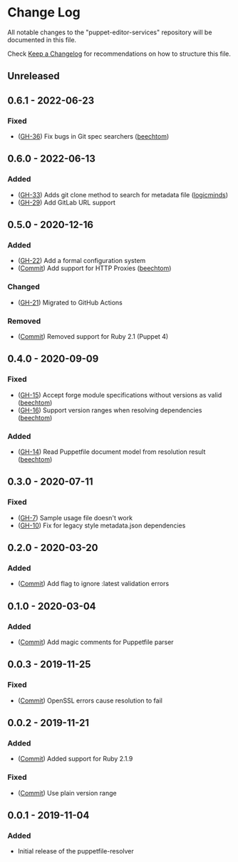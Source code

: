 # Change Log

All notable changes to the "puppet-editor-services" repository will be documented in this file.

Check [Keep a Changelog](http://keepachangelog.com/) for recommendations on how to structure this file.

## Unreleased

## 0.6.1 - 2022-06-23

### Fixed

- ([GH-36](https://github.com/glennsarti/puppetfile-resolver/pull/36)) Fix bugs in Git spec searchers ([beechtom](https://github.com/beechtom))

## 0.6.0 - 2022-06-13

### Added

- ([GH-33](https://github.com/glennsarti/puppetfile-resolver/issues/33)) Adds git clone method to search for metadata file ([logicminds](https://github.com/logicminds))
- ([GH-29](https://github.com/glennsarti/puppetfile-resolver/issues/29)) Add GitLab URL support

## 0.5.0 - 2020-12-16

### Added

- ([GH-22](https://github.com/glennsarti/puppetfile-resolver/issues/22)) Add a formal configuration system
- ([Commit](https://github.com/glennsarti/puppetfile-resolver/commit/9f96040ff0747ca78e5cc5cb3f53518a0af7b1dd)) Add support for HTTP Proxies ([beechtom](https://github.com/beechtom))

### Changed

- ([GH-21](https://github.com/glennsarti/puppetfile-resolver/issues/21)) Migrated to GitHub Actions

### Removed

- ([Commit](https://github.com/glennsarti/puppetfile-resolver/commit/5985bda7dd64524847981bbdb1b8c0a80b98419a)) Removed support for Ruby 2.1 (Puppet 4)

## 0.4.0 - 2020-09-09

### Fixed

- ([GH-15](https://github.com/glennsarti/puppetfile-resolver/pull/15)) Accept forge module specifications without versions as valid ([beechtom](https://github.com/beechtom))
- ([GH-16](https://github.com/glennsarti/puppetfile-resolver/pull/16)) Support version ranges when resolving dependencies ([beechtom](https://github.com/beechtom))

### Added

- ([GH-14](https://github.com/glennsarti/puppetfile-resolver/pull/14)) Read Puppetfile document model from resolution result ([beechtom](https://github.com/beechtom))

## 0.3.0 - 2020-07-11

### Fixed

- ([GH-7](https://github.com/glennsarti/puppetfile-resolver/issues/7)) Sample usage file doesn't work
- ([GH-10](https://github.com/glennsarti/puppetfile-resolver/issues/10)) Fix for legacy style metadata.json dependencies

## 0.2.0 - 2020-03-20

### Added

- ([Commit](https://github.com/glennsarti/puppetfile-resolver/commit/6f267240b387d8399c5821415243c2ab426446f2)) Add flag to ignore :latest validation errors

## 0.1.0 - 2020-03-04

### Added

- ([Commit](https://github.com/glennsarti/puppetfile-resolver/commit/67678ff4d5b52f5afabe6c141167fc10e582f86e)) Add magic comments for Puppetfile parser

## 0.0.3 - 2019-11-25

### Fixed

- ([Commit](https://github.com/glennsarti/puppetfile-resolver/commit/0793b9e4fa0acefd6c52aff7fb170c96b09a0311)) OpenSSL errors cause resolution to fail

## 0.0.2 - 2019-11-21

### Added

- ([Commit](https://github.com/glennsarti/puppetfile-resolver/commit/522a22a7d7715822212704807486b8954ee64ce3)) Added support for Ruby 2.1.9

### Fixed

- ([Commit](https://github.com/glennsarti/puppetfile-resolver/commit/5bd5253873e012c6a4d0b4474a3a90c8feaaeafc)) Use plain version range

## 0.0.1 - 2019-11-04

### Added

- Initial release of the puppetfile-resolver
